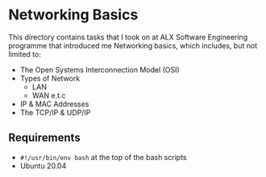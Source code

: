 #	Networking Basics

This directory contains tasks that I took on at ALX Software Engineering programme that introduced me Networking basics, which includes, but not limited to:
- The Open Systems Interconnection Model (OSI)
- Types of Network
	- LAN
	- WAN e.t.c
- IP & MAC Addresses
- The TCP/IP & UDP/IP
## Requirements
- ```#!/usr/bin/env bash``` at the top of the bash scripts
- Ubuntu 20.04
